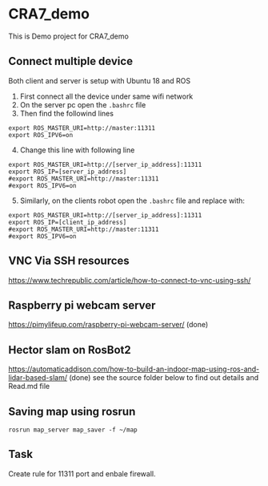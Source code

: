 # CRA7_demo
This is Demo project for CRA7_demo

## Connect multiple device 
Both client and server is setup with Ubuntu 18 and ROS

1. First connect all the device under same wifi network
2. On the server pc open the `.bashrc` file
3. Then find the followind lines
```
export ROS_MASTER_URI=http://master:11311
export ROS_IPV6=on
```
4. Change this line with following line
```
export ROS_MASTER_URI=http://[server_ip_address]:11311
export ROS_IP=[server_ip_address]
#export ROS_MASTER_URI=http://master:11311
#export ROS_IPV6=on
```
5. Similarly, on the clients robot open the `.bashrc` file and replace with:
```
export ROS_MASTER_URI=http://[server_ip_address]:11311
export ROS_IP=[client_ip_address]
#export ROS_MASTER_URI=http://master:11311
#export ROS_IPV6=on
```
## VNC Via SSH resources
https://www.techrepublic.com/article/how-to-connect-to-vnc-using-ssh/

## Raspberry pi webcam server 
https://pimylifeup.com/raspberry-pi-webcam-server/
(done)

## Hector slam on RosBot2
https://automaticaddison.com/how-to-build-an-indoor-map-using-ros-and-lidar-based-slam/ (done)
see the source folder below to find out details and Read.md file

## Saving map using rosrun
```
rosrun map_server map_saver -f ~/map
```
## Task
Create rule for 11311 port and enbale firewall.
